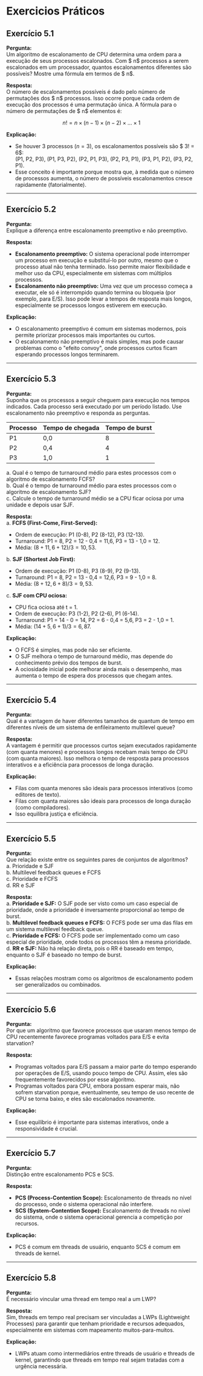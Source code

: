 # Exercicios Práticos


## **Exercício 5.1**
**Pergunta:**  
Um algoritmo de escalonamento de CPU determina uma ordem para a execução de seus processos escalonados. Com $ n$ processos a serem escalonados em um processador, quantos escalonamentos diferentes são possíveis? Mostre uma fórmula em termos de $ n$.

**Resposta:**  
O número de escalonamentos possíveis é dado pelo número de permutações dos $ n$ processos. Isso ocorre porque cada ordem de execução dos processos é uma permutação única. A fórmula para o número de permutações de $ n$ elementos é:

$$
n! = n \times (n-1) \times (n-2) \times \dots \times 1
$$

**Explicação:**  
- Se houver 3 processos ($n = 3$), os escalonamentos possíveis são $ 3! = 6$:  
  (P1, P2, P3), (P1, P3, P2), (P2, P1, P3), (P2, P3, P1), (P3, P1, P2), (P3, P2, P1).  
- Esse conceito é importante porque mostra que, à medida que o número de processos aumenta, o número de possíveis escalonamentos cresce rapidamente (fatorialmente).

---

## **Exercício 5.2**
**Pergunta:**  
Explique a diferença entre escalonamento preemptivo e não preemptivo.

**Resposta:**  
- **Escalonamento preemptivo:** O sistema operacional pode interromper um processo em execução e substituí-lo por outro, mesmo que o processo atual não tenha terminado. Isso permite maior flexibilidade e melhor uso da CPU, especialmente em sistemas com múltiplos processos.  
- **Escalonamento não preemptivo:** Uma vez que um processo começa a executar, ele só é interrompido quando termina ou bloqueia (por exemplo, para E/S). Isso pode levar a tempos de resposta mais longos, especialmente se processos longos estiverem em execução.

**Explicação:**  
- O escalonamento preemptivo é comum em sistemas modernos, pois permite priorizar processos mais importantes ou curtos.  
- O escalonamento não preemptivo é mais simples, mas pode causar problemas como o "efeito convoy", onde processos curtos ficam esperando processos longos terminarem.

---

## **Exercício 5.3**
**Pergunta:**  
Suponha que os processos a seguir cheguem para execução nos tempos indicados. Cada processo será executado por um período listado. Use escalonamento não preemptivo e responda as perguntas.

| Processo | Tempo de chegada | Tempo de burst |
|----------|------------------|----------------|
| P1       | 0,0              | 8              |
| P2       | 0,4              | 4              |
| P3       | 1,0              | 1              |

a. Qual é o tempo de turnaround médio para estes processos com o algoritmo de escalonamento FCFS?  
b. Qual é o tempo de turnaround médio para estes processos com o algoritmo de escalonamento SJF?  
c. Calcule o tempo de turnaround médio se a CPU ficar ociosa por uma unidade e depois usar SJF.

**Resposta:**  
a. **FCFS (First-Come, First-Served):**  
   - Ordem de execução: P1 (0-8), P2 (8-12), P3 (12-13).  
   - Turnaround: P1 = 8, P2 = 12 - 0,4 = 11,6, P3 = 13 - 1,0 = 12.  
   - Média: $(8 + 11,6 + 12) / 3 = 10,53$.

b. **SJF (Shortest Job First):**  
   - Ordem de execução: P1 (0-8), P3 (8-9), P2 (9-13).  
   - Turnaround: P1 = 8, P2 = 13 - 0,4 = 12,6, P3 = 9 - 1,0 = 8.  
   - Média: $(8 + 12,6 + 8) / 3 = 9,53$.

c. **SJF com CPU ociosa:**  
   - CPU fica ociosa até t = 1.  
   - Ordem de execução: P3 (1-2), P2 (2-6), P1 (6-14).  
   - Turnaround: P1 = 14 - 0 = 14, P2 = 6 - 0,4 = 5,6, P3 = 2 - 1,0 = 1.  
   - Média: $(14 + 5,6 + 1) / 3 = 6,87$.

**Explicação:**  
- O FCFS é simples, mas pode não ser eficiente.  
- O SJF melhora o tempo de turnaround médio, mas depende do conhecimento prévio dos tempos de burst.  
- A ociosidade inicial pode melhorar ainda mais o desempenho, mas aumenta o tempo de espera dos processos que chegam antes.

---

## **Exercício 5.4**
**Pergunta:**  
Qual é a vantagem de haver diferentes tamanhos de quantum de tempo em diferentes níveis de um sistema de enfileiramento multilevel queue?

**Resposta:**  
A vantagem é permitir que processos curtos sejam executados rapidamente (com quanta menores) e processos longos recebam mais tempo de CPU (com quanta maiores). Isso melhora o tempo de resposta para processos interativos e a eficiência para processos de longa duração.

**Explicação:**  
- Filas com quanta menores são ideais para processos interativos (como editores de texto).  
- Filas com quanta maiores são ideais para processos de longa duração (como compiladores).  
- Isso equilibra justiça e eficiência.

---

## **Exercício 5.5**
**Pergunta:**  
Que relação existe entre os seguintes pares de conjuntos de algoritmos?  
a. Prioridade e SJF  
b. Multilevel feedback queues e FCFS  
c. Prioridade e FCFS  
d. RR e SJF

**Resposta:**  
a. **Prioridade e SJF:** O SJF pode ser visto como um caso especial de prioridade, onde a prioridade é inversamente proporcional ao tempo de burst.  
b. **Multilevel feedback queues e FCFS:** O FCFS pode ser uma das filas em um sistema multilevel feedback queue.  
c. **Prioridade e FCFS:** O FCFS pode ser implementado como um caso especial de prioridade, onde todos os processos têm a mesma prioridade.  
d. **RR e SJF:** Não há relação direta, pois o RR é baseado em tempo, enquanto o SJF é baseado no tempo de burst.

**Explicação:**  
- Essas relações mostram como os algoritmos de escalonamento podem ser generalizados ou combinados.

---

## **Exercício 5.6**
**Pergunta:**  
Por que um algoritmo que favorece processos que usaram menos tempo de CPU recentemente favorece programas voltados para E/S e evita starvation?

**Resposta:**  
- Programas voltados para E/S passam a maior parte do tempo esperando por operações de E/S, usando pouco tempo de CPU. Assim, eles são frequentemente favorecidos por esse algoritmo.  
- Programas voltados para CPU, embora possam esperar mais, não sofrem starvation porque, eventualmente, seu tempo de uso recente de CPU se torna baixo, e eles são escalonados novamente.

**Explicação:**  
- Esse equilíbrio é importante para sistemas interativos, onde a responsividade é crucial.

---

## **Exercício 5.7**
**Pergunta:**  
Distinção entre escalonamento PCS e SCS.

**Resposta:**  
- **PCS (Process-Contention Scope):** Escalonamento de threads no nível do processo, onde o sistema operacional não interfere.  
- **SCS (System-Contention Scope):** Escalonamento de threads no nível do sistema, onde o sistema operacional gerencia a competição por recursos.

**Explicação:**  
- PCS é comum em threads de usuário, enquanto SCS é comum em threads de kernel.

---

## **Exercício 5.8**
**Pergunta:**  
É necessário vincular uma thread em tempo real a um LWP?

**Resposta:**  
Sim, threads em tempo real precisam ser vinculadas a LWPs (Lightweight Processes) para garantir que tenham prioridade e recursos adequados, especialmente em sistemas com mapeamento muitos-para-muitos.

**Explicação:**  
- LWPs atuam como intermediários entre threads de usuário e threads de kernel, garantindo que threads em tempo real sejam tratadas com a urgência necessária.
